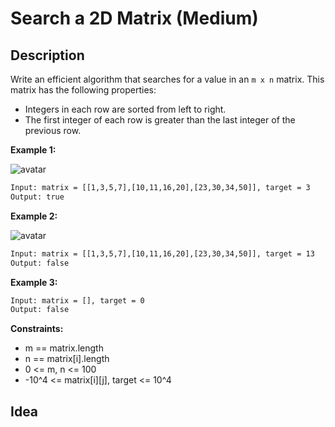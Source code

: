 # Search a 2D Matrix (Medium)

## Description

Write an efficient algorithm that searches for a value in an `m x n` matrix. This matrix has the following properties:

- Integers in each row are sorted from left to right.
- The first integer of each row is greater than the last integer of the previous row.

**Example 1:**

![avatar](https://assets.leetcode.com/uploads/2020/10/05/mat.jpg)

```html
Input: matrix = [[1,3,5,7],[10,11,16,20],[23,30,34,50]], target = 3
Output: true
```

**Example 2:**

![avatar](https://assets.leetcode.com/uploads/2020/10/05/mat2.jpg)

```html
Input: matrix = [[1,3,5,7],[10,11,16,20],[23,30,34,50]], target = 13
Output: false
```

**Example 3:**

```html
Input: matrix = [], target = 0
Output: false
```

**Constraints:**

- m == matrix.length
- n == matrix[i].length
- 0 <= m, n <= 100
- -10^4 <= matrix[i][j], target <= 10^4

## Idea

